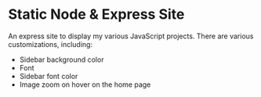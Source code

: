 # Static Node & Express Site
 An express site to display my various JavaScript projects. There are various customizations, including:
 * Sidebar background color
 * Font
 * Sidebar font color
 * Image zoom on hover on the home page
